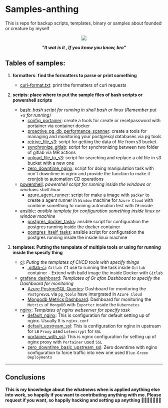 # Samples-anthing

This is repo for backup scripts, templates, binary or samples about founded or creature by myself

<div align="center">
    <img src="https://media1.giphy.com/media/3orieS4jfHJaKwkeli/giphy.gif">
    <strong><em><p style="text-align: center;">"It wat is it , If you know you know, bro"</p></em></strong>
</div>

## Tables of samples:
1. **formatters**: **find the formatters to parse or print something**
    - [curl-format.txt](./formatters/curl/curl-format.txt): print the formatters of curl requests

2. **scripts**: **place where to put the sample files of bash scripts or powershell scripts**
    - [bash](./scripts/bash/): *bash script for running in shell bash or linux (Remember put +x for running)*
      - [config_portainer](./scripts/bash/config_portainer.sh): create a tools for create or resetpassword with portainer via container docker
      - [proactive_pg_db_performance_scanner](./scripts/bash/proactive_pg_db_performance_scanner.sh): create a tools for managing and monitoring your postgresql databases via pg tools
      - [retrive_file_s3](./scripts/bash/retrive_file_s3.sh): script for getting the data of file from s3 bucket
      - [synchronize_gitlab](./scripts/bash/synchronize_gitlab.sh): script for synchronizing between two folder of gitlab via MR actions
      - [upload_file_to_s3](./scripts/bash/upload_file_s3.sh): script for searching and replace a old file in s3 bucket with a new one
      - [zero_downtime_nginx](./scripts/bash/zero_downtime_nginx.sh): script for doing manipulation task with non't downtime in nginx and provide the function to make it cronjob to automation CD operations
   - [powershell](./scripts/powershell/): *powershell script for running inside the windows or windows shell linux*
      - [azure_agent_runner](./scripts/powershell/azure_agent_runner.ps1): script for make a image with `packer` to create a agent runner in `Window` machine for `Azure Cloud` with combine something to running automation test with `C#` inside
   - [ansible](./scripts/ansible/): *ansible template for configuration something inside linux or window machine*
      - [postgres_docker_tasks](./scripts/ansible/postgres_docker_tasks.yaml): ansible script for configuration the postgres running inside the docker container
      - [postgres_itself_tasks](./scripts/ansible/postgres_itself_tasks.yaml): ansible script for configuration the postgres running inside the inside linux machine 

3. **templates: Putting the tempalate of multiple tools or using for running inside the specify thing**
   - [ci](./templates/ci/): *Puting the templates of CI/CD tools with specify things*
      - [.gitlab-ci](./templates/ci/.gitlab-ci.yml): `Gitlab CI` use to running the task inside `Gitlab` container - Extend with build image the inside Docker with `Gitlab`
   - [grafana_dashboard](./templates/grafana_dashboards/): *Templates of Gr afan Dashboard to specify the Dashboard for monitoring*
      - [Azure PostgreSQL Queries](./templates/grafana_dashboards/Azure%20PostgreSQL%20Queries-1692262468003.json): Dashboard for monitoring the `PostgreSQL` via `pg_tools` have intergrated in `Azure Cloud`
      - [Mongodb Metrics Dashboard](./templates/grafana_dashboards/Mongodb%20Metrics%20Dashboard-1692262571804.json): Dashboard for monitoring the `Metrics` of `MongoDB` with `Exporter` inside the `Kubernetes`
   - [nginx](./templates/nginx/): *Templates of nginx webserver for specify task*
      - [default_nginx](./templates/nginx/default_nginx.conf): This is configuration for default setting up of nginx. Usually It is `nginx.conf`
      - [default_upstream_ssl](./templates/nginx/default_upstream_ssl.conf): This is configuration for nginx in upstream for `LB` `Proxy` used `Letencrypt` for `SSL`
      - [portainer_with_ssl](./templates/nginx/portainer_with_ssl.conf): This is nginx configuration for setting up of nginx proxy with `Portainer` used `SSL`
      - [zero_downtime_basic_upstream_ssl](./templates/nginx/zero_downtime_basic_upstream_ssl.conf): Zero downtime with nginx configuration to force traffic into new one used `Blue-Green Deployments`

---
## Conclusions 
**This is my knowledge about the whatnews when is applied anything else into work, so happily if you want to contributing anything with me. Please request if you want, so happily hacking and setting up anything :rocket::rocket::rocket::rocket::rocket::rocket::rocket:**